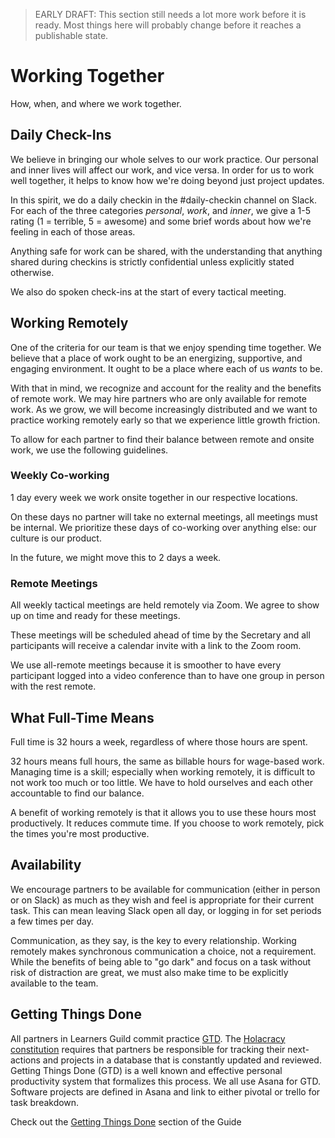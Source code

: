 > EARLY DRAFT: This section still needs a lot more work before it is ready. Most things here will probably change before it reaches a publishable state.

# Working Together

How, when, and where we work together.

## Daily Check-Ins

We believe in bringing our whole selves to our work practice. Our personal and inner lives will affect our work, and vice versa. In order for us to work well together, it helps to know how we're doing beyond just project updates.

In this spirit, we do a daily checkin in the #daily-checkin channel on Slack. For each of the three categories _personal_, _work_, and _inner_, we give a 1-5 rating (1 = terrible, 5 = awesome) and some brief words about how we're feeling in each of those areas.

Anything safe for work can be shared, with the understanding that anything shared during checkins is strictly confidential unless explicitly stated otherwise.

We also do spoken check-ins at the start of every tactical meeting.

## Working Remotely

One of the criteria for our team is that we enjoy spending time together. We believe that a place of work ought to be an energizing, supportive, and engaging environment. It ought to be a place where each of us _wants_ to be.

With that in mind, we recognize and account for the reality and the benefits of remote work. We may hire partners who are only available for remote work. As we grow, we will become increasingly distributed and we want to practice working remotely early so that we experience little growth friction.

To allow for each partner to find their balance between remote and onsite work, we use the following guidelines.

### Weekly Co-working

1 day every week we work onsite together in our respective locations.

On these days no partner will take no external meetings, all meetings must be internal. We prioritize these days of co-working over anything else: our culture is our product.

In the future, we might move this to 2 days a week.

### Remote Meetings

All weekly tactical meetings are held remotely via Zoom. We agree to show up on time and ready for these meetings.

These meetings will be scheduled ahead of time by the Secretary and all participants will receive a calendar invite with a link to the Zoom room.

We use all-remote meetings because it is smoother to have every participant logged into a video conference than to have one group in person with the rest remote.

## What Full-Time Means

Full time is 32 hours a week, regardless of where those hours are spent.

32 hours means full hours, the same as billable hours for wage-based work. Managing time is a skill; especially when working remotely, it is difficult to not work too much or too little. We have to hold ourselves and each other accountable to find our balance.

A benefit of working remotely is that it allows you to use these hours most productively. It reduces commute time. If you choose to work remotely, pick the times you're most productive.

## Availability

We encourage partners to be available for communication (either in person or on Slack) as much as they wish and feel is appropriate for their current task. This can mean leaving Slack open all day, or logging in for set periods a few times per day.

Communication, as they say, is the key to every relationship. Working remotely makes synchronous communication a choice, not a requirement. While the benefits of being able to "go dark" and focus on a task without risk of distraction are great, we must also make time to be explicitly available to the team.

## Getting Things Done

All partners in Learners Guild commit practice [GTD](GTD.md). The [Holacracy constitution](https://github.com/LearnersGuild/Holacracy-Constitution) requires that partners be responsible for tracking their next-actions and projects in a database that is constantly updated and reviewed. Getting Things Done (GTD) is a well known and effective personal productivity system that formalizes this process. We all use Asana for GTD. Software projects are defined in Asana and link to either pivotal or trello for task breakdown.

Check out the [Getting Things Done](GTD.md) section of the Guide
